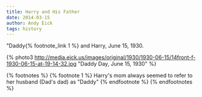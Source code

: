 ```yaml
---
title: Harry and His Father
date: 2014-03-15
author: Andy Eick
tags: history
---
```

"Daddy{% footnote_link 1 %} and Harry, June 15, 1930.


{% photo3 http://media.eick.us/images/original/1930/1930-06-15/14front-f-1930-06-15-at-19-14-32.jpg "Daddy Day, June 15, 1930" %}

{% footnotes %}
  {% footnote 1 %}
    Harry's mom always seemed to refer to her husband (Dad's dad) as "Daddy"
  {% endfootnote %}
{% endfootnotes %}
